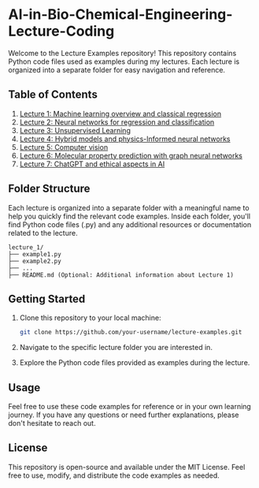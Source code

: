 # AI-in-Bio-Chemical-Engineering-Lecture-Coding

Welcome to the Lecture Examples repository! This repository contains Python code files used as examples during my lectures. Each lecture is organized into a separate folder for easy navigation and reference.

## Table of Contents

1. [Lecture 1: Machine learning overview and classical regression](/lecture_1/)
2. [Lecture 2: Neural networks for regression and classification](/lecture_2/)
3. [Lecture 3: Unsupervised Learning](/lecture_3/)
4. [Lecture 4: Hybrid models and physics-Informed neural networks](/lecture_4/)
5. [Lecture 5: Computer vision](/lecture_5/)
6. [Lecture 6: Molecular property prediction with graph neural networks](/lecture_6/)
7. [Lecture 7: ChatGPT and ethical aspects in AI](/lecture_7/)

## Folder Structure

Each lecture is organized into a separate folder with a meaningful name to help you quickly find the relevant code examples. Inside each folder, you'll find Python code files (.py) and any additional resources or documentation related to the lecture.

   ```
lecture_1/
├── example1.py
├── example2.py
├── ...
├── README.md (Optional: Additional information about Lecture 1)
```



## Getting Started

1. Clone this repository to your local machine:

   ```bash
   git clone https://github.com/your-username/lecture-examples.git


2. Navigate to the specific lecture folder you are interested in.

3. Explore the Python code files provided as examples during the lecture.

## Usage
Feel free to use these code examples for reference or in your own learning journey. If you have any questions or need further explanations, please don't hesitate to reach out.

## License
This repository is open-source and available under the MIT License. Feel free to use, modify, and distribute the code examples as needed.
